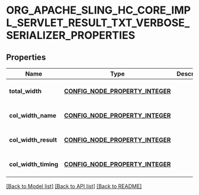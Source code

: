 # ORG_APACHE_SLING_HC_CORE_IMPL_SERVLET_RESULT_TXT_VERBOSE_SERIALIZER_PROPERTIES

## Properties
Name | Type | Description | Notes
------------ | ------------- | ------------- | -------------
**total_width** | [**CONFIG_NODE_PROPERTY_INTEGER**](configNodePropertyInteger.md) |  | [optional] [default to null]
**col_width_name** | [**CONFIG_NODE_PROPERTY_INTEGER**](configNodePropertyInteger.md) |  | [optional] [default to null]
**col_width_result** | [**CONFIG_NODE_PROPERTY_INTEGER**](configNodePropertyInteger.md) |  | [optional] [default to null]
**col_width_timing** | [**CONFIG_NODE_PROPERTY_INTEGER**](configNodePropertyInteger.md) |  | [optional] [default to null]

[[Back to Model list]](../README.md#documentation-for-models) [[Back to API list]](../README.md#documentation-for-api-endpoints) [[Back to README]](../README.md)


